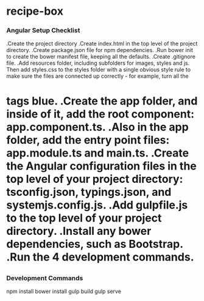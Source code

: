 # recipe-box

### Angular Setup Checklist

.Create the project directory
.Create index.html in the top level of the project directory.
.Create package.json file for npm dependencies.
.Run bower init to create the bower manifest file, keeping all the defaults.
.Create .gitignore file.
.Add resources folder, including subfolders for images, styles and js. Then  add styles.css to the styles folder with a single obvious style rule to make sure the files are connected up correctly - for example, turn all the <h1> tags blue.
.Create the app folder, and inside of it, add the root component: app.component.ts.
.Also in the app folder, add the entry point files: app.module.ts and main.ts.
.Create the Angular configuration files in the top level of your project directory: tsconfig.json, typings.json, and systemjs.config.js.
.Add gulpfile.js to the top level of your project directory.
.Install any bower dependencies, such as Bootstrap.
.Run the 4 development commands.

### Development Commands
npm install
bower install
gulp build
gulp serve
